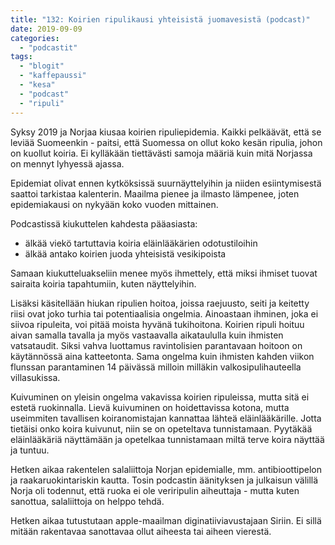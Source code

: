 ```yaml
---
title: "132: Koirien ripulikausi yhteisistä juomavesistä (podcast)"
date: 2019-09-09
categories: 
  - "podcastit"
tags: 
  - "blogit"
  - "kaffepaussi"
  - "kesa"
  - "podcast"
  - "ripuli"
---
```


Syksy 2019 ja Norjaa kiusaa koirien ripuliepidemia. Kaikki pelkäävät, että se leviää Suomeenkin - paitsi, että Suomessa on ollut koko kesän ripulia, johon on kuollut koiria. Ei kylläkään tiettävästi samoja määriä kuin mitä Norjassa on mennyt lyhyessä ajassa.

<!--more-->

Epidemiat olivat ennen kytköksissä suurnäyttelyihin ja niiden esiintymisestä saattoi tarkistaa kalenterin. Maailma pienee ja ilmasto lämpenee, joten epidemiakausi on nykyään koko vuoden mittainen.

Podcastissä kiukuttelen kahdesta pääasiasta:

- älkää viekö tartuttavia koiria eläinlääkärien odotustiloihin
- älkää antako koirien juoda yhteisistä vesikipoista

Samaan kiukutteluakseliin menee myös ihmettely, että miksi ihmiset tuovat sairaita koiria tapahtumiin, kuten näyttelyihin.

Lisäksi käsitellään hiukan ripulien hoitoa, joissa raejuusto, seiti ja keitetty riisi ovat joko turhia tai potentiaalisia ongelmia. Ainoastaan ihminen, joka ei siivoa ripuleita, voi pitää moista hyvänä tukihoitona. Koirien ripuli hoituu aivan samalla tavalla ja myös vastaavalla aikataululla kuin ihmisten vatsataudit. Siksi vahva luottamus ravintolisien parantavaan hoitoon on käytännössä aina katteetonta. Sama ongelma kuin ihmisten kahden viikon flunssan parantaminen 14 päivässä milloin milläkin valkosipulihauteella villasukissa.

Kuivuminen on yleisin ongelma vakavissa koirien ripuleissa, mutta sitä ei estetä ruokinnalla. Lievä kuivuminen on hoidettavissa kotona, mutta useimmiten tavallisen koiranomistajan kannattaa lähteä eläinlääkärille. Jotta tietäisi onko koira kuivunut, niin se on opeteltava tunnistamaan. Pyytäkää eläinlääkäriä näyttämään ja opetelkaa tunnistamaan miltä terve koira näyttää ja tuntuu.

Hetken aikaa rakentelen salaliittoja Norjan epidemialle, mm. antibioottipelon ja raakaruokintariskin kautta. Tosin podcastin äänityksen ja julkaisun välillä Norja oli todennut, että ruoka ei ole veriripulin aiheuttaja - mutta kuten sanottua, salaliittoja on helppo tehdä.

Hetken aikaa tutustutaan apple-maailman diginatiiviavustajaan Siriin. Ei sillä mitään rakentavaa sanottavaa ollut aiheesta tai aiheen vierestä.
